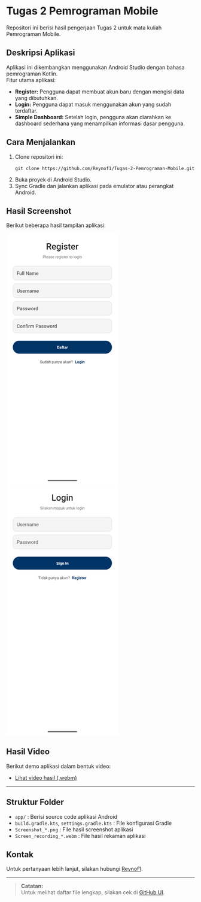 # Tugas 2 Pemrograman Mobile

Repositori ini berisi hasil pengerjaan Tugas 2 untuk mata kuliah Pemrograman Mobile.

## Deskripsi Aplikasi

Aplikasi ini dikembangkan menggunakan Android Studio dengan bahasa pemrograman Kotlin.  
Fitur utama aplikasi:
- **Register:** Pengguna dapat membuat akun baru dengan mengisi data yang dibutuhkan.
- **Login:** Pengguna dapat masuk menggunakan akun yang sudah terdaftar.
- **Simple Dashboard:** Setelah login, pengguna akan diarahkan ke dashboard sederhana yang menampilkan informasi dasar pengguna.

## Cara Menjalankan

1. Clone repositori ini:
   ```
   git clone https://github.com/Reynof1/Tugas-2-Pemrograman-Mobile.git
   ```
2. Buka proyek di Android Studio.
3. Sync Gradle dan jalankan aplikasi pada emulator atau perangkat Android.

## Hasil Screenshot

Berikut beberapa hasil tampilan aplikasi:

<img src="https://github.com/Reynof1/Tugas-2-Pemrograman-Mobile/blob/main/Screenshot_20250522_025855.png" width="300" alt="Screenshot 1" />
<img src="https://github.com/Reynof1/Tugas-2-Pemrograman-Mobile/blob/main/Screenshot_20250522_025907.png" width="300" alt="Screenshot 2" />

## Hasil Video

Berikut demo aplikasi dalam bentuk video:
- [Lihat video hasil (.webm)](https://github.com/Reynof1/Tugas-2-Pemrograman-Mobile/blob/main/Screen_recording_20250522_030004.webm)

---

## Struktur Folder

- `app/` : Berisi source code aplikasi Android
- `build.gradle.kts`, `settings.gradle.kts` : File konfigurasi Gradle
- `Screenshot_*.png` : File hasil screenshot aplikasi
- `Screen_recording_*.webm` : File hasil rekaman aplikasi

## Kontak

Untuk pertanyaan lebih lanjut, silakan hubungi [Reynof1](https://github.com/Reynof1).

---

> **Catatan:**  
> Untuk melihat daftar file lengkap, silakan cek di [GitHub UI](https://github.com/Reynof1/Tugas-2-Pemrograman-Mobile/tree/main/).
